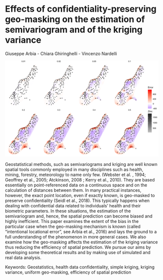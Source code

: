 # Effects of confidentiality-preserving geo-masking on the estimation of semivariogram and of the kriging variance
Giuseppe Arbia - Chiara Ghiringhelli - Vincenzo Nardelli

![alt text](https://github.com/vincnardelli/geomasking_kriging/raw/main/comparison.png "Title")

Geostatistical methods, such as semivariograms and kriging are well known spatial tools commonly employed in many disciplines such as health, mining, forestry, meteorology to name only few. (Webster et al. , 1994; Geoffrey et al., 2005; Atckinson, 2008 ; Kerry et al., 2010). They are based essentially on point-referenced data on a continuous space and on the calculation of distances between them. In many practical instances, however, the exact point location, even if exactly known, is geo-masked to preserve confidentiality (Seidl et al., 2018). This typically happens when dealing with confidential data related to individuals’ health and their biometric parameters. In these situations, the estimation of the semivariogram and, hence, the spatial prediction can become biased and highly inefficient. This paper examines the extent of the bias in the particular case when the geo-masking mechanism is known (called “intentional locational error”, see Arbia et al., 2016) and lays the ground to a full understanding of the phenomenon in more general cases. We also examine how the geo-masking affects the estimation of the kriging variance thus reducing the efficiency of spatial prediction. We pursue our aims by developing some theoretical results and by making use of simulated and real data analysis.

Keywords: Geostatistics, health data confidentiality, simple kriging, kriging variance, uniform geo-masking, efficiency of spatial prediction
